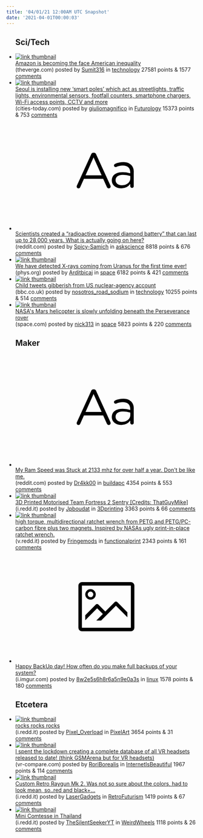 ```yaml
---
title: '04/01/21 12:00AM UTC Snapshot'
date: '2021-04-01T00:00:03'
---
```

<ul>
<h2>Sci/Tech</h2>

<li><a href='https://www.theverge.com/2021/3/29/22356321/amazon-inequality-bezos-democrats-union-sanders-fulfillment'><img src='https://b.thumbs.redditmedia.com/z9Dxgbr61nMaFWcBscvZpGwr3GRmMS76ccy0LywwvnY.jpg' alt='link thumbnail'></a><div><div class='linkTitle'><a href='https://www.theverge.com/2021/3/29/22356321/amazon-inequality-bezos-democrats-union-sanders-fulfillment'>Amazon is becoming the face American inequality</a></div>(theverge.com) posted by <a href='https://www.reddit.com/user/Sumit316'>Sumit316</a> in <a href='https://www.reddit.com/r/technology'>technology</a> 27581 points & 1577 <a href='https://www.reddit.com/r/technology/comments/mh2kv4/amazon_is_becoming_the_face_american_inequality/'>comments</a></div></li>

<li><a href='https://cities-today.com/seouls-multifunctional-smart-poles-will-soon-be-able-to-charge-drones/'><img src='https://b.thumbs.redditmedia.com/WGa5tE9PKIeF0Owo5_C2-xpBLzwCTqewWAtuT0ThlYo.jpg' alt='link thumbnail'></a><div><div class='linkTitle'><a href='https://cities-today.com/seouls-multifunctional-smart-poles-will-soon-be-able-to-charge-drones/'>Seoul is installing new ‘smart poles’ which act as streetlights, traffic lights, environmental sensors, footfall counters, smartphone chargers, Wi-Fi access points, CCTV and more</a></div>(cities-today.com) posted by <a href='https://www.reddit.com/user/giuliomagnifico'>giuliomagnifico</a> in <a href='https://www.reddit.com/r/Futurology'>Futurology</a> 15373 points & 753 <a href='https://www.reddit.com/r/Futurology/comments/mh6s3v/seoul_is_installing_new_smart_poles_which_act_as/'>comments</a></div></li>

<li><a href='https://www.reddit.com/r/askscience/comments/mh1tmb/scientists_created_a_radioactive_powered_diamond/'><svg version='1.1' viewBox='-34 -12 104 64' preserveAspectRatio='xMidYMid slice' xmlns='http://www.w3.org/2000/svg' xmlns:xlink='http://www.w3.org/1999/xlink'>
    <title>text link thumbnail</title>
    <path d='M12.19,8.84a1.45,1.45,0,0,0-1.4-1h-.12a1.46,1.46,0,0,0-1.42,1L1.14,26.56a1.29,1.29,0,0,0-.14.59,1,1,0,0,0,1,1,1.12,1.12,0,0,0,1.08-.77l2.08-4.65h11l2.08,4.59a1.24,1.24,0,0,0,1.12.83,1.08,1.08,0,0,0,1.08-1.08,1.64,1.64,0,0,0-.14-.57ZM6.08,20.71l4.59-10.22,4.6,10.22Z'>
    </path>
    <path d='M32.24,14.78A6.35,6.35,0,0,0,27.6,13.2a11.36,11.36,0,0,0-4.7,1,1,1,0,0,0-.58.89,1,1,0,0,0,.94.92,1.23,1.23,0,0,0,.39-.08,8.87,8.87,0,0,1,3.72-.81c2.7,0,4.28,1.33,4.28,3.92v.5a15.29,15.29,0,0,0-4.42-.61c-3.64,0-6.14,1.61-6.14,4.64v.05c0,2.95,2.7,4.48,5.37,4.48a6.29,6.29,0,0,0,5.19-2.48V26.9a1,1,0,0,0,1,1,1,1,0,0,0,1-1.06V19A5.71,5.71,0,0,0,32.24,14.78Zm-.56,7.7c0,2.28-2.17,3.89-4.81,3.89-1.94,0-3.61-1.06-3.61-2.86v-.06c0-1.8,1.5-3,4.2-3a15.2,15.2,0,0,1,4.22.61Z'>
    </path>
    </svg></a><div><div class='linkTitle'><a href='https://www.reddit.com/r/askscience/comments/mh1tmb/scientists_created_a_radioactive_powered_diamond/'>Scientists created a “radioactive powered diamond battery” that can last up to 28,000 years. What is actually going on here?</a></div>(reddit.com) posted by <a href='https://www.reddit.com/user/Spicy-Samich'>Spicy-Samich</a> in <a href='https://www.reddit.com/r/askscience'>askscience</a> 8818 points & 676 <a href='https://www.reddit.com/r/askscience/comments/mh1tmb/scientists_created_a_radioactive_powered_diamond/'>comments</a></div></li>

<li><a href='https://phys.org/news/2021-03-x-rays-uranus.html'><img src='https://b.thumbs.redditmedia.com/O6jpmfxLQOwrLMBuJyROaz06FnCJC-agqqI6eAHWu5Q.jpg' alt='link thumbnail'></a><div><div class='linkTitle'><a href='https://phys.org/news/2021-03-x-rays-uranus.html'>We have detected X-rays coming from Uranus for the first time ever!</a></div>(phys.org) posted by <a href='https://www.reddit.com/user/Arditbicaj'>Arditbicaj</a> in <a href='https://www.reddit.com/r/space'>space</a> 6182 points & 421 <a href='https://www.reddit.com/r/space/comments/mha6m1/we_have_detected_xrays_coming_from_uranus_for_the/'>comments</a></div></li>

<li><a href='https://www.bbc.co.uk/news/technology-56578544'><img src='https://b.thumbs.redditmedia.com/Ny4tgzzc4zD40giv9tux17XshRPo1R3Vd2VyLTtRaLE.jpg' alt='link thumbnail'></a><div><div class='linkTitle'><a href='https://www.bbc.co.uk/news/technology-56578544'>Child tweets gibberish from US nuclear-agency account</a></div>(bbc.co.uk) posted by <a href='https://www.reddit.com/user/nosotros_road_sodium'>nosotros_road_sodium</a> in <a href='https://www.reddit.com/r/technology'>technology</a> 10255 points & 514 <a href='https://www.reddit.com/r/technology/comments/mgtr3h/child_tweets_gibberish_from_us_nuclearagency/'>comments</a></div></li>

<li><a href='https://www.space.com/mars-helicopter-unfolding-under-perseverance-rover-videos'><img src='https://b.thumbs.redditmedia.com/UIzKLbyF6nJlxh_wpPyRMt-XVg7UFipvhOv2uXqRI0I.jpg' alt='link thumbnail'></a><div><div class='linkTitle'><a href='https://www.space.com/mars-helicopter-unfolding-under-perseverance-rover-videos'>NASA's Mars helicopter is slowly unfolding beneath the Perseverance rover</a></div>(space.com) posted by <a href='https://www.reddit.com/user/nick313'>nick313</a> in <a href='https://www.reddit.com/r/space'>space</a> 5823 points & 220 <a href='https://www.reddit.com/r/space/comments/mh3fxx/nasas_mars_helicopter_is_slowly_unfolding_beneath/'>comments</a></div></li>

<h2>Maker</h2>

<li><a href='https://www.reddit.com/r/buildapc/comments/mh47na/my_ram_speed_was_stuck_at_2133_mhz_for_over_half/'><svg version='1.1' viewBox='-34 -12 104 64' preserveAspectRatio='xMidYMid slice' xmlns='http://www.w3.org/2000/svg' xmlns:xlink='http://www.w3.org/1999/xlink'>
    <title>text link thumbnail</title>
    <path d='M12.19,8.84a1.45,1.45,0,0,0-1.4-1h-.12a1.46,1.46,0,0,0-1.42,1L1.14,26.56a1.29,1.29,0,0,0-.14.59,1,1,0,0,0,1,1,1.12,1.12,0,0,0,1.08-.77l2.08-4.65h11l2.08,4.59a1.24,1.24,0,0,0,1.12.83,1.08,1.08,0,0,0,1.08-1.08,1.64,1.64,0,0,0-.14-.57ZM6.08,20.71l4.59-10.22,4.6,10.22Z'>
    </path>
    <path d='M32.24,14.78A6.35,6.35,0,0,0,27.6,13.2a11.36,11.36,0,0,0-4.7,1,1,1,0,0,0-.58.89,1,1,0,0,0,.94.92,1.23,1.23,0,0,0,.39-.08,8.87,8.87,0,0,1,3.72-.81c2.7,0,4.28,1.33,4.28,3.92v.5a15.29,15.29,0,0,0-4.42-.61c-3.64,0-6.14,1.61-6.14,4.64v.05c0,2.95,2.7,4.48,5.37,4.48a6.29,6.29,0,0,0,5.19-2.48V26.9a1,1,0,0,0,1,1,1,1,0,0,0,1-1.06V19A5.71,5.71,0,0,0,32.24,14.78Zm-.56,7.7c0,2.28-2.17,3.89-4.81,3.89-1.94,0-3.61-1.06-3.61-2.86v-.06c0-1.8,1.5-3,4.2-3a15.2,15.2,0,0,1,4.22.61Z'>
    </path>
    </svg></a><div><div class='linkTitle'><a href='https://www.reddit.com/r/buildapc/comments/mh47na/my_ram_speed_was_stuck_at_2133_mhz_for_over_half/'>My Ram Speed was Stuck at 2133 mhz for over half a year. Don't be like me.</a></div>(reddit.com) posted by <a href='https://www.reddit.com/user/Dr4kk00'>Dr4kk00</a> in <a href='https://www.reddit.com/r/buildapc'>buildapc</a> 4354 points & 553 <a href='https://www.reddit.com/r/buildapc/comments/mh47na/my_ram_speed_was_stuck_at_2133_mhz_for_over_half/'>comments</a></div></li>

<li><a href='https://i.redd.it/nwmmj2mmjcq61.gif'><img src='https://b.thumbs.redditmedia.com/nV4rRe5yKslFk35YkHB-tI9ewnmekBYvakBxwKDXntE.jpg' alt='link thumbnail'></a><div><div class='linkTitle'><a href='https://i.redd.it/nwmmj2mmjcq61.gif'>3D Printed Motorised Team Fortress 2 Sentry [Credits: ThatGuyMike]</a></div>(i.redd.it) posted by <a href='https://www.reddit.com/user/Jpboudat'>Jpboudat</a> in <a href='https://www.reddit.com/r/3Dprinting'>3Dprinting</a> 3363 points & 66 <a href='https://www.reddit.com/r/3Dprinting/comments/mh3sf9/3d_printed_motorised_team_fortress_2_sentry/'>comments</a></div></li>

<li><a href='https://v.redd.it/k01fjot32bq61'><img src='https://b.thumbs.redditmedia.com/cldQnZtE9AQdCDNAeQmSgDmUyLGIKERhg7OE3B2Pmig.jpg' alt='link thumbnail'></a><div><div class='linkTitle'><a href='https://v.redd.it/k01fjot32bq61'>high torque, multidirectional ratchet wrench from PETG and PETG/PC-carbon fibre plus two magnets. Inspired by NASAs ugly print-in-place ratchet wrench.</a></div>(v.redd.it) posted by <a href='https://www.reddit.com/user/Fringemods'>Fringemods</a> in <a href='https://www.reddit.com/r/functionalprint'>functionalprint</a> 2343 points & 161 <a href='https://www.reddit.com/r/functionalprint/comments/mgzm8z/high_torque_multidirectional_ratchet_wrench_from/'>comments</a></div></li>

<li><a href='https://i.imgur.com/IC8uNE6.jpg'><svg version='1.1' viewBox='-34 -14 104 64' preserveAspectRatio='xMidYMid meet' xmlns='http://www.w3.org/2000/svg' xmlns:xlink='http://www.w3.org/1999/xlink'>
    <title>link thumbnail</title>
    <path d='M32,4H4A2,2,0,0,0,2,6V30a2,2,0,0,0,2,2H32a2,2,0,0,0,2-2V6A2,2,0,0,0,32,4ZM4,30V6H32V30Z'></path>
    <path d='M8.92,14a3,3,0,1,0-3-3A3,3,0,0,0,8.92,14Zm0-4.6A1.6,1.6,0,1,1,7.33,11,1.6,1.6,0,0,1,8.92,9.41Z'></path>
    <path d='M22.78,15.37l-5.4,5.4-4-4a1,1,0,0,0-1.41,0L5.92,22.9v2.83l6.79-6.79L16,22.18l-3.75,3.75H15l8.45-8.45L30,24V21.18l-5.81-5.81A1,1,0,0,0,22.78,15.37Z'></path>
    </svg></a><div><div class='linkTitle'><a href='https://i.imgur.com/IC8uNE6.jpg'>Happy BackUp day! How often do you make full backups of your system?</a></div>(i.imgur.com) posted by <a href='https://www.reddit.com/user/8w2e5s6h8r6a5n9e0a3s'>8w2e5s6h8r6a5n9e0a3s</a> in <a href='https://www.reddit.com/r/linux'>linux</a> 1578 points & 180 <a href='https://www.reddit.com/r/linux/comments/mh9ds7/happy_backup_day_how_often_do_you_make_full/'>comments</a></div></li>

<h2>Etcetera</h2>

<li><a href='https://i.redd.it/1xlinvlmobq61.png'><img src='https://a.thumbs.redditmedia.com/c7k_NtTDDaPM2XLnA2yvjO7KU8ymT_tIT3acQB7Oed0.jpg' alt='link thumbnail'></a><div><div class='linkTitle'><a href='https://i.redd.it/1xlinvlmobq61.png'>rocks rocks rocks</a></div>(i.redd.it) posted by <a href='https://www.reddit.com/user/Pixel_Overload'>Pixel_Overload</a> in <a href='https://www.reddit.com/r/PixelArt'>PixelArt</a> 3654 points & 31 <a href='https://www.reddit.com/r/PixelArt/comments/mh1ch9/rocks_rocks_rocks/'>comments</a></div></li>

<li><a href='https://vr-compare.com/'><img src='https://b.thumbs.redditmedia.com/xANS3-BA7m0ONUwKfGSOK7V8nK-fOlCWbo2tv7tU51k.jpg' alt='link thumbnail'></a><div><div class='linkTitle'><a href='https://vr-compare.com/'>I spent the lockdown creating a complete database of all VR headsets released to date! (think GSMArena but for VR headsets)</a></div>(vr-compare.com) posted by <a href='https://www.reddit.com/user/RoriBorealis'>RoriBorealis</a> in <a href='https://www.reddit.com/r/InternetIsBeautiful'>InternetIsBeautiful</a> 1967 points & 114 <a href='https://www.reddit.com/r/InternetIsBeautiful/comments/mhaxi7/i_spent_the_lockdown_creating_a_complete_database/'>comments</a></div></li>

<li><a href='https://i.redd.it/ghena2qn0dq61.png'><img src='https://b.thumbs.redditmedia.com/2zg6IZKokR0LqwnlE90RStrok-NhL8LKRhokOJHzH7s.jpg' alt='link thumbnail'></a><div><div class='linkTitle'><a href='https://i.redd.it/ghena2qn0dq61.png'>Custom Retro Raygun Mk 2. Was not so sure about the colors, had to look mean, so..red and black+...</a></div>(i.redd.it) posted by <a href='https://www.reddit.com/user/LaserGadgets'>LaserGadgets</a> in <a href='https://www.reddit.com/r/RetroFuturism'>RetroFuturism</a> 1419 points & 67 <a href='https://www.reddit.com/r/RetroFuturism/comments/mh5bgf/custom_retro_raygun_mk_2_was_not_so_sure_about/'>comments</a></div></li>

<li><a href='https://i.redd.it/rr024qt8ddq61.jpg'><img src='https://a.thumbs.redditmedia.com/xHrfqph14Kn23iajQZ7ZZ4hquahY7micrLQphDuPj38.jpg' alt='link thumbnail'></a><div><div class='linkTitle'><a href='https://i.redd.it/rr024qt8ddq61.jpg'>Mini Comtesse in Thailand</a></div>(i.redd.it) posted by <a href='https://www.reddit.com/user/TheSilentSeekerYT'>TheSilentSeekerYT</a> in <a href='https://www.reddit.com/r/WeirdWheels'>WeirdWheels</a> 1118 points & 26 <a href='https://www.reddit.com/r/WeirdWheels/comments/mh6rdv/mini_comtesse_in_thailand/'>comments</a></div></li>

</ul>
